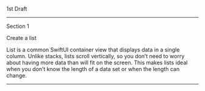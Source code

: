 1st Draft

- - - -

Section 1

Create a list

List is a common SwiftUI container view that displays data in a single column. Unlike stacks, lists scroll vertically, 
so you don’t need to worry about having more data than will fit on the screen. This makes lists ideal when
you don’t know the length of a data set or when the length can change.

- - - -
